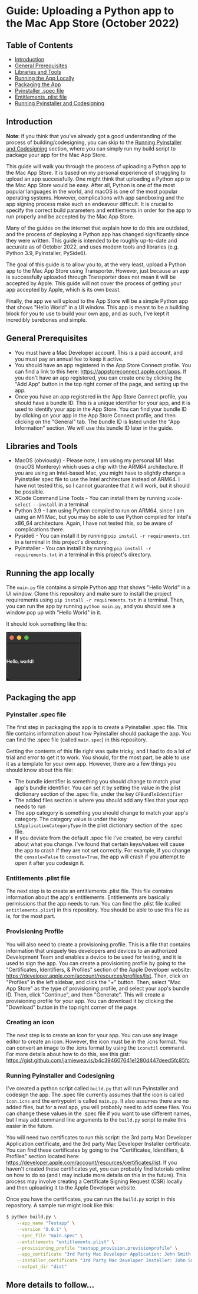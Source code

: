 # Guide: Uploading a Python app to the Mac App Store (October 2022)

## Table of Contents

- [Introduction](#introduction)
- [General Prerequisites](#general-prerequisites)
- [Libraries and Tools](#libraries-and-tools)
- [Running the App Locally](#running-the-app-locally)
- [Packaging the App](#packaging-the-app)
- [Pyinstaller .spec file](#pyinstaller-spec-file)
- [Entitlements .plist file](#entitlements-plist-file)
- [Running Pyinstaller and Codesigning](#running-pyinstaller-and-codesigning)


## Introduction

**Note**: if you think that you've already got a good understanding of the process of building/codesigning, you can skip to
the [Running Pyinstaller and Codesigning](#running-pyinstaller-and-codesigning) section, where you can simply run 
my build script to package your app for the Mac App Store.

This guide will walk you through the process of uploading a Python app to the Mac App Store. It is based on my 
personal experience of struggling to upload an app successfully. One might think that uploading a Python app to the
Mac App Store would be easy. After all, Python is one of the most popular languages in the world, and macOS is one of 
the most popular operating systems. However, complications with app sandboxing and the app signing process make 
such an endeavour difficult. It is crucial to specify the correct build parameters and entitlements in order for 
the app to run properly and be accepted by the Mac App Store.

Many of the guides on the internet that explain how to do this are outdated, and the process of deploying a Python app 
has changed significantly since they were written. This guide is intended to be roughly up-to-date and accurate as of
October 2022, and uses modern tools and libraries (e.g. Python 3.9, PyInstaller, PySide6).

The goal of this guide is to allow you to, at the very least, upload a Python app to the Mac App Store using
Transporter. However, just because an app is successfully uploaded through Transporter does not mean it will be accepted
by Apple. This guide will not cover the process of getting your app accepted by Apple, which is its own beast.

Finally, the app we will upload to the App Store will be a simple Python app that shows "Hello World" in a UI window. 
This app is meant to be a building block for you to use to build your own app, and as such, I've kept it incredibly
barebones and simple.


## General Prerequisites

* You must have a Mac Developer account. This is a paid account, and you must pay an annual fee to keep it active.
* You should have an app registered in the App Store Connect profile. You can find a link to this here:
https://appstoreconnect.apple.com/apps. If you don't have an app registered, you can create one by clicking the
"Add App" button in the top right corner of the page, and setting up the app. 
* Once you have an app registered in the App Store Connect profile, you should have a bundle ID. This is a unique
identifier for your app, and it is used to identify your app in the App Store. You can find your bundle ID by
clicking on your app in the App Store Connect profile, and then clicking on the "General" tab. The bundle ID is
listed under the "App Information" section. We will use this bundle ID later in the guide.


## Libraries and Tools

* MacOS (obviously) - Please note, I am using my personal M1 Mac (macOS Monterey) which uses a chip with the ARM64 
architecture. If you are using an Intel-based Mac, you might have to slightly change a Pyinstaller spec file to use the
Intel architecture instead of ARM64. I have not tested this, so I cannot guarantee that it will work, but it should be
possible.
* XCode Command Line Tools - You can install them by running `xcode-select --install` in a
terminal
* Python 3.9 - I am using Python compiled to run on ARM64, since I am using an M1 Mac, but you may be able to use 
Python compiled for Intel's x86_64 architecture. Again, I have not tested this, so be aware of complications there. 
* Pyside6 - You can install it by running `pip install -r requirements.txt` in a terminal in this project's
directory.
* PyInstaller - You can install it by running `pip install -r requirements.txt` in a terminal in this project's
directory.


## Running the app locally

The `main.py` file contains a simple Python app that shows "Hello World" in a UI window. Clone this repository and 
make sure to install the project requirements using `pip install -r requirements.txt` in a terminal. Then, you can run
the app by running `python main.py`, and you should see a window pop up with "Hello World" in it.

It should look something like this:

![](app_screenshot.png)

## Packaging the app

### Pyinstaller .spec file

The first step in packaging the app is to create a Pyinstaller .spec file. This file contains information about how
Pyinstaller should package the app. You can find the .spec file (called `main.spec`) in this repository. 

Getting the contents of this file right was quite tricky, and I had to do a lot of trial and error to get it to work.
You should, for the most part, be able to use it as a template for your own app. However, there are a few things you
should know about this file:

* The bundle identifier is something you should change to match your app's bundle identifier. You can set it by setting 
the value in the plist dictionary section of the .spec file, under the key `CFBundleIdentifier`
* The added files section is where you should add any files that your app needs to run
* The app category is something you should change to match your app's category. The category value is under the key 
`LSApplicationCategoryType` in the plist dictionary section of the .spec file.
* If you deviate from the default .spec file I've created, be very careful about what you change. I've found that 
certain keys/values will cause the app to crash if they are not set correctly. For example, if you change the 
`console=False` to `console=True`, the app will crash if you attempt to open it after you codesign it. 


### Entitlements .plist file

The next step is to create an entitlements .plist file. This file contains information about the app's entitlements.
Entitlements are basically permissions that the app needs to run. You can find the .plist file (called
`entitlements.plist`) in this repository. You should be able to use this file as is, for the most part.


### Provisioning Profile

You will also need to create a provisioning profile. This is a file that contains information that uniquely ties 
developers and devices to an authorized Development Team and enables a device to be used for testing, and it is used to
sign the app. You can create a provisioning profile by going to the "Certificates,
Identifiers, & Profiles" section of the Apple Developer website: 
https://developer.apple.com/account/resources/profiles/list. Then, click on "Profiles" in the left
sidebar, and click the "+" button. Then, select "Mac App Store" as the type of provisioning
profile, and select your app's bundle ID. Then, click "Continue", and then "Generate". This will create a provisioning
profile for your app. You can download it by clicking the "Download" button in the top right corner of the page.


### Creating an icon

The next step is to create an icon for your app. You can use any image editor to create an icon. However, the icon
must be in the .icns format. You can convert an image to the .icns format by using the `iconutil` command. For more 
details about how to do this, see this gist: https://gist.github.com/jamieweavis/b4c394607641e1280d447deed5fc85fc


### Running Pyinstaller and Codesigning

I've created a python script called `build.py` that will run Pyinstaller and codesign the app. The .spec file currently 
assumes that the icon is called `icon.icns` and the entrypoint is called `main.py`. It also assumes there are no 
added files, but for a real app, you will probably need to add some files.
You can change these values in the .spec file if you want to use different names, but I may add command line arguments
to the `build.py` script to make this easier in the future.

You will need two certificates to run this script: the 3rd party Mac Developer Application certificate, and the 3rd
party Mac Developer Installer certificate. You can find these certificates by going to the "Certificates, Identifiers, 
& Profiles" section located here: https://developer.apple.com/account/resources/certificates/list. If you haven't 
created these certificates yet, you can probably find tutorials online on how to do so (and I may include more details
on this in the future). This process may involve creating a Certificate Signing Request (CSR) locally and then uploading
it to the Apple Developer website.

Once you have the certificates, you can run the `build.py` script in this repository. A sample run might look like this:

```bash
$ python build.py \
    --app_name "Testapp" \
    --version "0.0.1" \
    --spec_file "main.spec" \
    --entitlements "entitlements.plist" \
    --provisioning_profile "testapp_provision.provisionprofile" \
    --app_certificate "3rd Party Mac Developer Application: John Smith (L42TK32G7A)" \
    --installer_certificate "3rd Party Mac Developer Installer: John Smith (L42TK32G7A)" \
    --output_dir "dist"
```

## More details to follow...